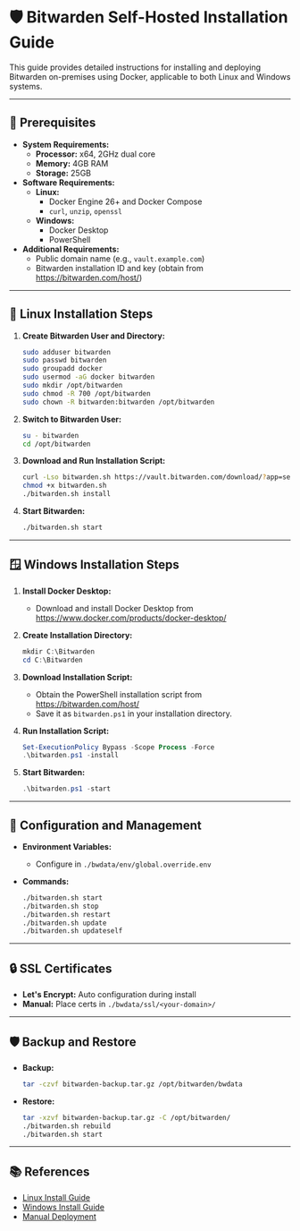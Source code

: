 # 🛡️ Bitwarden Self-Hosted Installation Guide

This guide provides detailed instructions for installing and deploying Bitwarden on-premises using Docker, applicable to both Linux and Windows systems.

---

## 🧰 Prerequisites

- **System Requirements:**
  - **Processor:** x64, 2GHz dual core
  - **Memory:** 4GB RAM
  - **Storage:** 25GB
- **Software Requirements:**
  - **Linux:**
    - Docker Engine 26+ and Docker Compose
    - `curl`, `unzip`, `openssl`
  - **Windows:**
    - Docker Desktop
    - PowerShell
- **Additional Requirements:**
  - Public domain name (e.g., `vault.example.com`)
  - Bitwarden installation ID and key (obtain from https://bitwarden.com/host/)

---

## 🐧 Linux Installation Steps

1. **Create Bitwarden User and Directory:**
    ```bash
    sudo adduser bitwarden
    sudo passwd bitwarden
    sudo groupadd docker
    sudo usermod -aG docker bitwarden
    sudo mkdir /opt/bitwarden
    sudo chmod -R 700 /opt/bitwarden
    sudo chown -R bitwarden:bitwarden /opt/bitwarden
    ```

2. **Switch to Bitwarden User:**
    ```bash
    su - bitwarden
    cd /opt/bitwarden
    ```

3. **Download and Run Installation Script:**
    ```bash
    curl -Lso bitwarden.sh https://vault.bitwarden.com/download/?app=self-host&platform=linux
    chmod +x bitwarden.sh
    ./bitwarden.sh install
    ```

4. **Start Bitwarden:**
    ```bash
    ./bitwarden.sh start
    ```

---

## 🪟 Windows Installation Steps

1. **Install Docker Desktop:**
    - Download and install Docker Desktop from https://www.docker.com/products/docker-desktop/

2. **Create Installation Directory:**
    ```powershell
    mkdir C:\Bitwarden
    cd C:\Bitwarden
    ```

3. **Download Installation Script:**
    - Obtain the PowerShell installation script from https://bitwarden.com/host/
    - Save it as `bitwarden.ps1` in your installation directory.

4. **Run Installation Script:**
    ```powershell
    Set-ExecutionPolicy Bypass -Scope Process -Force
    .\bitwarden.ps1 -install
    ```

5. **Start Bitwarden:**
    ```powershell
    .\bitwarden.ps1 -start
    ```

---

## 🔧 Configuration and Management

- **Environment Variables:**
    - Configure in `./bwdata/env/global.override.env`

- **Commands:**
    ```bash
    ./bitwarden.sh start
    ./bitwarden.sh stop
    ./bitwarden.sh restart
    ./bitwarden.sh update
    ./bitwarden.sh updateself
    ```

---

## 🔒 SSL Certificates

- **Let's Encrypt:** Auto configuration during install
- **Manual:** Place certs in `./bwdata/ssl/<your-domain>/`

---

## 🛡️ Backup and Restore

- **Backup:**
    ```bash
    tar -czvf bitwarden-backup.tar.gz /opt/bitwarden/bwdata
    ```

- **Restore:**
    ```bash
    tar -xzvf bitwarden-backup.tar.gz -C /opt/bitwarden/
    ./bitwarden.sh rebuild
    ./bitwarden.sh start
    ```

---

## 📚 References

- [Linux Install Guide](https://bitwarden.com/help/install-on-premise-linux/)
- [Windows Install Guide](https://bitwarden.com/help/install-on-premise-windows/)
- [Manual Deployment](https://bitwarden.com/help/install-on-premise-manual/)